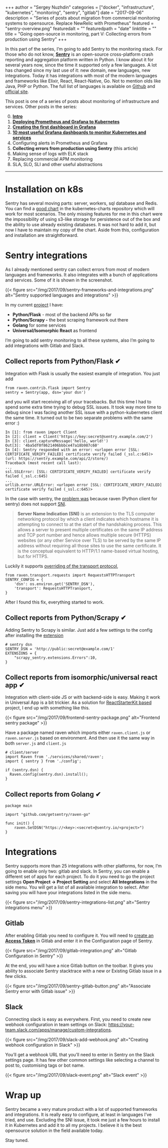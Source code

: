 +++
author = "Sergey Nuzhdin"
categories = ["docker", "infrastructure", "kubernetes", "monitoring", "sentry", "gitlab"]
date = "2017-09-06"
description = "Series of posts about migration from commercial monitoring systems to opensource. Replace NewRelic with Prometheus"
featured = "sentry-overview.png"
featuredalt = ""
featuredpath = "date"
linktitle = ""
title = "Going open-source in monitoring, part V: Collecting errors from production using Sentry"
+++

In this part of the series, I’m going to add Sentry to the monitoring stack. 
For those who do not know, [**Sentry**](https://sentry.io/) is an open-source cross-platform crash reporting and aggregation platform written in Python. 
I know about it for several years now, since the time it supported only a few languages. A lot has changed since my last use of it: new domain, new languages, new integrations. Today it has integrations with most of the modern languages and frameworks like Elixir, React, React-Native, Go. Not to mention olds like Java, PHP or Python. The full list of languages is available on [Github](https://github.com/getsentry/sentry#official-sentry-sdks) and [official site](https://sentry.io/platforms/).


This post is one of a series of posts about monitoring of infrastructure and services. Other posts in the series:


0. **[Intro](/post/going-open-source-in-monitoring-part-0-intro/)**
1. **[Deploying Prometheus and Grafana to Kubernetes](/post/going-open-source-in-monitoring-part-i-deploying-prometheus-and-grafana-to-kubernetes/)**
2. **[Creating the first dashboard in Grafana](/post/going-open-source-in-monitoring-part-ii-creating-the-first-dashboard-in-grafana/)** 
3. **[10 most useful Grafana dashboards to monitor Kubernetes and services](http://blog.lwolf.org/post/going-open-source-in-monitoring-part-iii-10-most-useful-grafana-dashboards-to-monitor-kubernetes-and-services/)** 
4. Configuring alerts in Prometheus and Grafana
5. **Collecting errors from production using Sentry** (this article)
6. Making sense of logs with ELK stack
7. Replacing commercial APM monitoring
8. SLA, SLO, SLI and other useful abstractions

<hr />

# Installation on k8s

Sentry has several moving parts: server, workers, sql database and Redis.
You can find a [good chart](https://github.com/kubernetes/charts/tree/master/stable/sentry) in the kubernetes-charts repository which will work for most scenarios. 
 The only missing features for me in this chart were the impossibility of using s3-like storage for persistence out of the box and the ability to use already existing databases. It was not hard to add it, but now I have to maintain my copy of the chart.
Aside from this, configuration and installation are straightforward.

# Sentry integrations 

As I already mentioned sentry can collect errors from most of modern languages and frameworks. It also integrates with a bunch of applications and services. Some of it is shown in the screenshot.


{{< figure src="/img/2017/09/sentry-frameworks-and-integrations.png"  alt="Sentry supported languages and integrations" >}}


In my current [project](https://librer.io) I have:

- **Python/Flask** - most of the backend APIs so far
- **Python/Scrapy -** the best scraping framework out there
- **Golang** for some services
- **Universal/Isomorphic React**  as frontend

I’m going to add sentry monitoring to all these systems, also I’m going to add integrations with Gitlab and Slack.

## Collect reports from Python/Flask ✔

Integration with Flask is usually the easiest example of integration.  You just add 


    from raven.contrib.flask import Sentry
    sentry = Sentry(app, dsn='your dsn')

and you will start receiving all of your tracebacks. But this time I had to spend some extra time trying to debug SSL issues. It took way more time to debug since I was facing another SSL issue with a python-kubernetes client the same time. 
It turned out to be two separate problems with the same error :)


    In [1]: from raven import Client
    In [2]: client = Client('https://key:secret@sentry.example.com/2')
    In [3]: client.captureMessage('hello, world!')
    Out[3]: '4ba5df0f8621406bbbce47a18b987c60'
    In [4]: Sentry responded with an error: <urlopen error [SSL: CERTIFICATE_VERIFY_FAILED] certificate verify failed (_ssl.c:645)> (url: https://sentry.example.com/api/2/store/)
    Traceback (most recent call last):
    ...
    ssl.SSLError: [SSL: CERTIFICATE_VERIFY_FAILED] certificate verify failed (_ssl.c:645)
    ...
    urllib.error.URLError: <urlopen error [SSL: CERTIFICATE_VERIFY_FAILED] certificate verify failed (_ssl.c:645)>

In the case with sentry, the [problem was](https://community.letsencrypt.org/t/problems-with-sentry-and-letsencrypt/19948/3) because raven (Python client for sentry) does not support [SNI](https://en.wikipedia.org/wiki/Server_Name_Indication).


> **Server Name Indication (SNI)** is an extension to the TLS computer networking protocol by which a client indicates which hostname it is attempting to connect to at the start of the handshaking process. This allows a server to present multiple certificates on the same IP address and TCP port number and hence allows multiple secure (HTTPS) websites (or any other Service over TLS) to be served by the same IP address without requiring all those sites to use the same certificate. It is the conceptual equivalent to HTTP/1.1 name-based virtual hosting, but for HTTPS. 

Luckily it supports [overriding of the transport protocol](https://raven.readthedocs.io/en/stable/transports.html), 


    from raven.transport.requests import RequestsHTTPTransport
    SENTRY_CONFIG = {
        'dsn': os.environ.get('SENTRY_DSN'),
        'transport': RequestsHTTPTransport,
    }

After I found this fix, everything started to work.

## Collect reports from Python/Scrapy  ✔

Adding Sentry to Scrapy is similar. Just add a few settings to the config after installing the [extension](https://github.com/llonchj/scrapy-sentry) 


    # sentry dsn
    SENTRY_DSN = 'http://public:secret@example.com/1'
    EXTENSIONS = {
        "scrapy_sentry.extensions.Errors":10,
    }


## Collect reports from isomorphic/universal react app ✔

Integration with client-side JS or with backend-side is easy. Making it work in Universal App is a bit trickier. As a solution for [ReactStarterKit based](https://github.com/kriasoft/react-starter-kit) project, I end up with something like this.


{{< figure src="/img/2017/09/frontend-sentry-package.png"  alt="Frontend sentry package" >}}

Have a package named raven which imports either `raven.client.js` or `raven.server.js` based on environment. 
And then use it the same way in both `server.js` and `client.js`


    # client/server
    import Raven from './services/shared/raven';
    import { sentry } from './config';
    
    if (sentry.dsn) {
      Raven.config(sentry.dsn).install();
    }


## Collect reports from Golang ✔
    package main
    
    import "github.com/getsentry/raven-go"
    
    func init() {
        raven.SetDSN("https://<key>:<secret>@sentry.io/<project>")
    }

# Integrations

Sentry supports more than 25 integrations with other platforms, for now, I’m going to enable only two: gitlab and slack.
In Sentry, you can enable a different set of apps for each project. To do it you need to go the project settings **Open Project → Project Setting** and select **All Integrations** in the side menu. You will get a list of all available integration to select.  After saving you will have your integrations listed in the side menu.

{{< figure src="/img/2017/09/sentry-integrations-list.png"  alt="Sentry integrations menu" >}}

## Gitlab

After enabling Gitlab you need to configure it. You will need to [create an **Access Token**](https://docs.gitlab.com/ce/user/profile/personal_access_tokens.html) in Gitlab and enter it in the Configuration page of Sentry.


{{< figure src="/img/2017/09/gitlab-integration.png"  alt="Gitlab Configuration in Sentry" >}}

At the end, you will have a nice Gitlab button on the toolbar. It gives you ability to associate Sentry stacktrace with a new or Existing Gitlab issue in a few clicks.

{{< figure src="/img/2017/09/sentry-gitlab-button.png"  alt="Associate Sentry error with Gitlab issue" >}}

## Slack

Connecting slack is easy as everywhere. 
First, you need to create new webhook configuration in team settings on Slack: https://your-team.slack.com/apps/manage/custom-integrations.

{{< figure src="/img/2017/09/slack-add-webhook.png"  alt="Creating webhook configuration in Slack" >}}

You’ll get a webhook URL that you’ll need to enter in Sentry on the Slack settings page. It has few other common settings like selecting a channel to post to, customising tags or bot name. 

{{< figure src="/img/2017/09/slack-event.png"  alt="Slack event" >}}

# Wrap up

Sentry became a very mature product with a lot of supported frameworks and integrations. It is really easy to configure, at least in languages I’ve tried, and use. Excluding the SNI issue, it took me just a few hours to install it in Kubernetes and add it to all my projects.
I believe it is the best opensource solution in the field available today.

Stay tuned.
 
